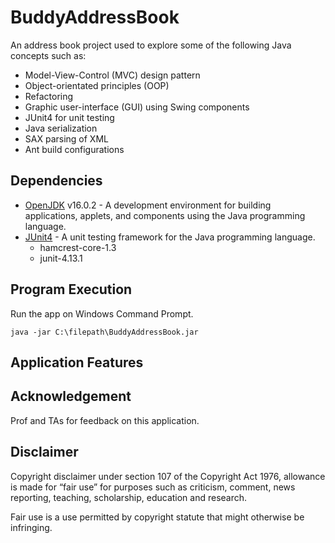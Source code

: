 # BuddyAddressBook
An address book project used to explore some of the following Java concepts such as: 
* Model-View-Control (MVC) design pattern
* Object-orientated principles (OOP)
* Refactoring 
* Graphic user-interface (GUI) using Swing components
* JUnit4 for unit testing
* Java serialization
* SAX parsing of XML
* Ant build configurations

## Dependencies

* [OpenJDK](https://www.oracle.com/java/technologies/javase/jdk16-archive-downloads.html) v16.0.2 - A development environment for building applications, applets, and components using the Java programming language.
* [JUnit4](https://junit.org/junit4/) - A unit testing framework for the Java programming language.
  - hamcrest-core-1.3
  - junit-4.13.1

## Program Execution

Run the app on Windows Command Prompt.
```
java -jar C:\filepath\BuddyAddressBook.jar 
```

## Application Features

## Acknowledgement

Prof and TAs for feedback on this application.

## Disclaimer

Copyright disclaimer under section 107 of the Copyright Act 1976, 
allowance is made for “fair use” for purposes such as criticism, 
comment, news reporting, teaching, scholarship, education and research.

Fair use is a use permitted by copyright statute that might otherwise 
be infringing.
